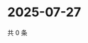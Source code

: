 # 2025-07-27

共 0 条

<!-- BEGIN ZHIHUQUESTIONS -->
<!-- 最后更新时间 Sun Jul 27 2025 11:41:03 GMT+0800 (China Standard Time) -->

<!-- END ZHIHUQUESTIONS -->
